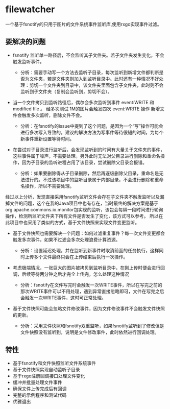 # filewatcher

一个基于fsnotify的只用于图片的文件系统事件监听库,使用rxgo实现事件过滤。

## 要解决的问题
- fsnotify 监听单一路径后，不会监听其子文件夹。若子文件夹发生变化，不会触发监听事件。
    - 分析：需要手动写一个方法去监听子目录，每次监听到新增文件都判断是否为文件夹，若是文件夹则加入到监听目录中。此时还有一种情况不好处理：剪切一个文件夹到目录中，该文件夹里面包含子文件夹，此时则不会监听到子文件夹（复制会监听到，剪切不会）。

- 当一个文件拷贝到监听路径后，偶尔会多次监听到事件 event:WRITE 和 modified file 。
  经多次测试 1M的图片会触发四次 event:WRITE 操作
  新增文件会触发多次监听，删除文件不会。
    - 分析：在fsnotify的issue中提到了这个问题，是因为一个“写”操作可能会进行多次写入导致的，建议的解决方法为写事件等待很短的时间，为每个新事件重新设置等待时间。

- 在尝试对子目录进行监听后，会发现监听到的时间有大量关于文件夹的事件，这些事件属于噪声，不需要处理。另外此时无法对父目录进行删除和重命名操作，因为子目录的监听进程占用了该目录，尝试删除父目录会报错。
    - 分析：如果要删除得从子目录删除，然后再逐级删除父目录，重命名是无法进行的。不过该项目中的监听目录属于内部目录，不会进行删除和重命名操作，所以不需要处理。

经过以上分析，发现直接采用fsnotify监听文件会存在子文件夹不触发监听以及漏掉文件的问题，这个在我的Java项目中也有存在，当时最终的解决方案是基于org.apache.commons.io.monitor包实现的监听，该包会每隔一段时间进行轮询操作，检测所监听文件夹下所有文件是否发生了变化，该方式可以参考。
所以在此项目中也采用了类似的方式，基于文件快照来实现文件变更监听。

- 基于文件快照也需要解决一个问题：如何过滤重复事件？每一次文件变更都会触发多次事件，如果不过滤会多次处理浪费计算资源。
    - 分析：设置延迟处理，并在监听到新事件时取消前面的任务执行，这样同时上传多个文件最终只会在上传结束后执行一次操作。

- 考虑极端情况，一张巨大的图片被拷贝到监听目录中，在刚上传时便会进行回调，后续等待两分钟之后才完全上传完，怎么处理这种情况
  - 分析：fsnotify在文件写完时会触发一次WRITE事件，所以在写完之前的那次WRITE事件可以不用处理，遇到异常直接忽略即可，文件在写完之后会触发一次WRITE事件，这时可正常处理。

- 基于文件快照可能会忽略文件修改事件，因为文件修改事件不会触发文件快照的更新。
    - 分析：采用文件快照和fsnotify双重监听，如果fsnotify监听到了修改但是文件快照没有监听到，说明是文件修改事件，此时依然进行回调处理。

## 特性

- 基于fsnotify和文件快照监听文件系统事件
- 基于文件快照实现自动监听子目录
- 基于rxgo注册回调接口处理文件变化
- 缓冲并批量处理文件事件
- 确保文件上传完成后有回调
- 完整的示例程序和测试代码
- 优雅退出